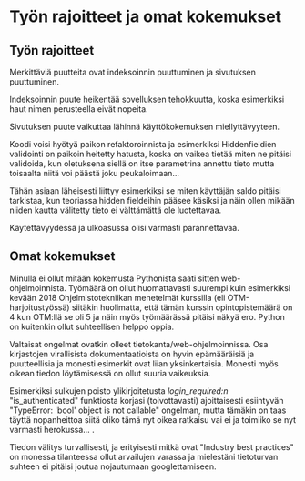 # Työn rajoitteet ja omat kokemukset

## Työn rajoitteet

Merkittäviä puutteita ovat indeksoinnin puuttuminen ja sivutuksen puuttuminen.

Indeksoinnin puute heikentää sovelluksen tehokkuutta, koska esimerkiksi haut nimen perusteella eivät nopeita.

Sivutuksen puute vaikuttaa lähinnä käyttökokemuksen miellyttävyyteen.

Koodi voisi hyötyä paikon refaktoroinnista ja esimerkiksi Hiddenfieldien validointi on paikoin heitetty hatusta, koska on vaikea tietää miten ne pitäisi validoida, kun oletuksena siellä on itse parametrina annettu tieto mutta toisaalta niitä voi päästä joku peukaloimaan... 

Tähän asiaan läheisesti liittyy esimerkiksi se miten käyttäjän saldo pitäisi tarkistaa, kun teoriassa hidden fieldeihin pääsee käsiksi ja näin ollen mikään niiden kautta välitetty tieto ei välttämättä ole luotettavaa.

Käytettävyydessä ja ulkoasussa olisi varmasti parannettavaa.

## Omat kokemukset

Minulla ei ollut mitään kokemusta Pythonista saati sitten web-ohjelmoinnista. Työmäärä on ollut huomattavasti suurempi kuin esimerkiksi kevään 2018 Ohjelmistotekniikan menetelmät kurssilla (eli OTM-harjoitustyössä) siitäkin huolimatta, että tämän kurssin opintopistemäärä on 4 kun OTM:llä se oli 5 ja näin myös työmäärässä pitäisi näkyä ero. Python on kuitenkin ollut suhteellisen helppo oppia. 

Valtaisat ongelmat ovatkin olleet tietokanta/web-ohjelmoinnissa. Osa kirjastojen virallisista dokumentaatioista on hyvin epämääräisiä ja puutteellisia ja monesti esimerkit ovat liian yksinkertaisia. Monesti myös oikean tiedon löytämisessä on ollut suuria vaikeuksia. 

Esimerkiksi sulkujen poisto ylikirjoitetusta *login_required:n* "is_authenticated" funktiosta korjasi (toivottavasti) ajoittaisesti esiintyvän "TypeError: 'bool' object is not callable" ongelman, mutta tämäkin on taas täyttä nopanheittoa siitä oliko tämä nyt oikea ratkaisu vai ei ja toimiiko se nyt varmasti herokussa... . 

Tiedon välitys turvallisesti, ja erityisesti mitkä ovat "Industry best practices" on monessa tilanteessa ollut arvailujen varassa ja mielestäni tietoturvan suhteen ei pitäisi joutua nojautumaan googlettamiseen.

